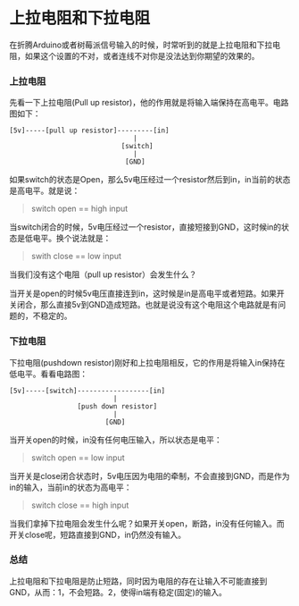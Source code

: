 上拉电阻和下拉电阻
==================

在折腾Arduino或者树莓派信号输入的时候，时常听到的就是上拉电阻和下拉电阻，如果这个设置的不对，或者连线不对你是没法达到你期望的效果的。

### 上拉电阻

先看一下上拉电阻(Pull up resistor)，他的作用就是将输入端保持在高电平。电路图如下：

```text
[5v]-----[pull up resistor]---------[in]
                               |
                            [switch]
                               |
                             [GND]
```
如果switch的状态是Open，那么5v电压经过一个resistor然后到in，in当前的状态是高电平。就是说：
> switch open == high input

当switch闭合的时候，5v电压经过一个resistor，直接短接到GND，这时候in的状态是低电平。换个说法就是：
> swith close == low input

当我们没有这个电阻（pull up resistor）会发生什么？

当开关是open的时候5v电压直接连到in，这时候是in是高电平或者短路。如果开关闭合，那么直接5v到GND造成短路。也就是说没有这个电阻这个电路就是有问题的，不稳定的。

### 下拉电阻

下拉电阻(pushdown resistor)刚好和上拉电阻相反，它的作用是将输入in保持在低电平。看看电路图：

```text
[5v]-----[switch]------------------[in]
                          |
                 [push down resistor]
                          |
                        [GND]
```

当开关open的时候，in没有任何电压输入，所以状态是电平：
> switch open == low input

当开关是close闭合状态时，5v电压因为电阻的牵制，不会直接到GND，而是作为in的输入，当前in的状态为高电平：
> switch close == high input

当我们拿掉下拉电阻会发生什么呢？如果开关open，断路，in没有任何输入。而开关close呢，短路直接到GND，in仍然没有输入。

### 总结

上拉电阻和下拉电阻是防止短路，同时因为电阻的存在让输入不可能直接到GND，从而：1，不会短路。2，使得in端有稳定(固定)的输入。
